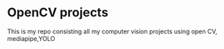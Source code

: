 # OpenCV projects
This is my repo consisting all my computer vision projects using open CV, mediapipe,YOLO
